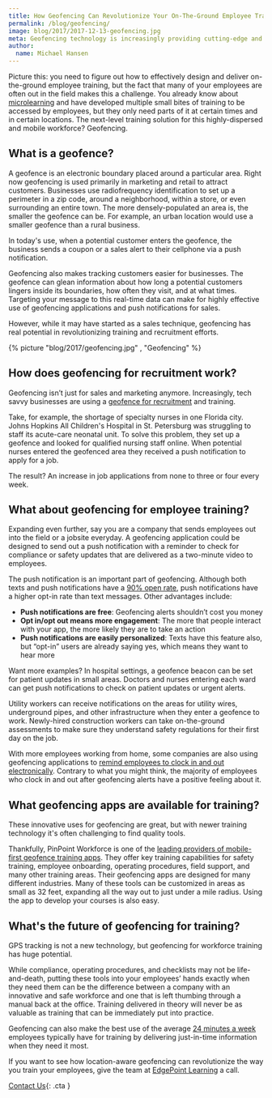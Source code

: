```yaml
---
title: How Geofencing Can Revolutionize Your On-The-Ground Employee Training
permalink: /blog/geofencing/
image: blog/2017/2017-12-13-geofencing.jpg
meta: Geofencing technology is increasingly providing cutting-edge and immediate access to on-the-ground and mobile employee training. This is how it works.
author:
  name: Michael Hansen 
---
```


Picture this: you need to figure out how to effectively design and deliver on-the-ground employee training, but the fact that many of your employees are often out in the field makes this a challenge. You already know about [microlearning](/blog/types-of-microlearning/) and have developed multiple small bites of training to be accessed by employees, but they only need parts of it at certain times and in certain locations. The next-level training solution for this highly-dispersed and mobile workforce? Geofencing.

## What is a geofence?

A geofence is an electronic boundary placed around a particular area. Right now geofencing is used primarily in marketing and retail to attract customers. Businesses use radiofrequency identification to set up a perimeter in a zip code, around a neighborhood, within a store, or even surrounding an entire town. The more densely-populated an area is, the smaller the geofence can be. For example, an urban location would use a smaller geofence than a rural business.

In today's use, when a potential customer enters the geofence, the business sends a coupon or a sales alert to their cellphone via a push notification.

Geofencing also makes tracking customers easier for businesses. The geofence can glean information about how long a potential customers lingers inside its boundaries, how often they visit, and at what times. Targeting your message to this real-time data can make for highly effective use of geofencing applications and push notifications for sales.

However, while it may have started as a sales technique, geofencing has real potential in revolutionizing training and recruitment efforts.

{% picture "blog/2017/geofencing.jpg" , "Geofencing" %}

## How does geofencing for recruitment work?

Geofencing isn’t just for sales and marketing anymore. Increasingly, tech savvy businesses are using a [geofence for recruitment](https://www.npr.org/sections/alltechconsidered/2017/07/07/535981386/recruiters-use-geofencing-to-target-potential-hires-where-they-live-and-work) and training.

Take, for example, the shortage of specialty nurses in one Florida city. Johns Hopkins All Children's Hospital in St. Petersburg was struggling to staff its acute-care neonatal unit. To solve this problem, they set up a geofence and looked for qualified nursing staff online. When potential nurses entered the geofenced area they received a push notification to apply for a job.

The result? An increase in job applications from none to three or four every week.

## What about geofencing for employee training?

Expanding even further, say you are a company that sends employees out into the field or a jobsite everyday. A geofencing application could be designed to send out a push notification with a reminder to check for compliance or safety updates that are delivered as a two-minute video to employees.

The push notification is an important part of geofencing. Although both texts and push notifications have a [90% open rate](http://publ.com/blog/2014/09/29/e-mail-vs-sms-vs-push-notifications-which-is-more-effective/), push notifications have a higher opt-in rate than text messages. Other advantages include:

*  <strong>Push notifications are free</strong>: Geofencing alerts shouldn’t cost you money
*  <strong>Opt in/opt out means more engagement</strong>: The more that people interact with your app, the more likely they are to take an action
*  <strong>Push notifications are easily personalized</strong>: Texts have this feature also, but “opt-in” users are already saying yes, which means they want to hear more

Want more examples? In hospital settings, a geofence beacon can be set for patient updates in small areas. Doctors and nurses entering each ward can get push notifications to check on patient updates or urgent alerts.

Utility workers can receive notifications on the areas for utility wires, underground pipes, and other infrastructure when they enter a geofence to work. Newly-hired construction workers can take on-the-ground assessments to make sure they understand safety regulations for their first day on the job.

With more employees working from home, some companies are also using geofencing applications to [remind employees to clock in and out electronically](https://www.tsheets.com/resources/geofencing-apps-survey). Contrary to what you might think, the majority of employees who clock in and out after geofencing alerts have a positive feeling about it.

## What geofencing apps are available for training?

These innovative uses for geofencing are great, but with newer training technology it's often challenging to find quality tools.

Thankfully, PinPoint Workforce is one of the [leading providers of mobile-first geofence training apps](https://www.pinpointworkforce.com/). They offer key training capabilities for safety training, employee onboarding, operating procedures, field support, and many other training areas. Their geofencing apps are designed for many different industries. Many of these tools can be customized in areas as small as 32 feet, expanding all the way out to just under a mile radius. Using the app to develop your courses is also easy. 

## What's the future of geofencing for training?

GPS tracking is not a new technology, but geofencing for workforce training has huge potential. 

While compliance, operating procedures, and checklists may not be life-and-death, putting these tools into your employees’ hands exactly when they need them can be the difference between a company with an innovative and safe workforce and one that is left thumbing through a manual back at the office. Training delivered in theory will never be as valuable as training that can be immediately put into practice.

Geofencing can also make the best use of the average [24 minutes a week](https://www.evernote.com/shard/s173/sh/ae2588e8-cd17-449e-b2fc-0b5293498a7a/7d40d8aafddc3662) employees typically have for training by delivering just-in-time information when they need it most.

If you want to see how location-aware geofencing can revolutionize the way you train your employees, give the team at [EdgePoint Learning](/contact/) a call. 

[Contact Us](/contact/ ){: .cta }
